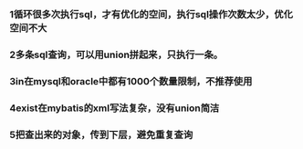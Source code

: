 ### 1循环很多次执行sql，才有优化的空间，执行sql操作次数太少，优化空间不大
### 2多条sql查询，可以用union拼起来，只执行一条。
### 3in在mysql和oracle中都有1000个数量限制，不推荐使用
### 4exist在mybatis的xml写法复杂，没有union简洁
### 5把查出来的对象，传到下层，避免重复查询